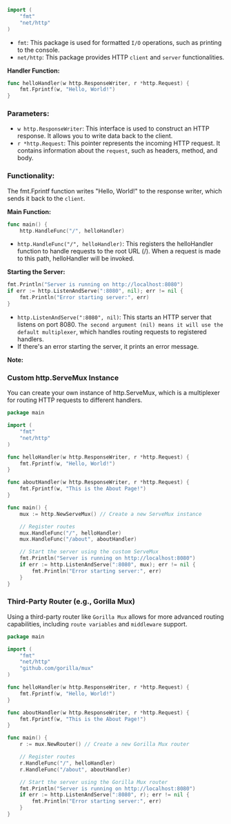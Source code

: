 ```go
import (
    "fmt"
    "net/http"
)
```

- `fmt`: This package is used for formatted `I/O` operations, such as printing to the console.
- `net/http`: This package provides HTTP `client` and `server` functionalities.

**Handler Function:**

```go
func helloHandler(w http.ResponseWriter, r *http.Request) {
    fmt.Fprintf(w, "Hello, World!")
}
```

### Parameters:

- `w http.ResponseWriter`: This interface is used to construct an HTTP response. It allows you to write data back to the client.
- `r *http.Request`: This pointer represents the incoming HTTP request. It contains information about the `request`, such as headers, method, and body.

### Functionality:

The fmt.Fprintf function writes "Hello, World!" to the response writer, which sends it back to the `client`.

**Main Function:**

```go
func main() {
    http.HandleFunc("/", helloHandler)
```

- `http.HandleFunc("/", helloHandler)`: This registers the helloHandler function to handle requests to the root URL (/). When a request is made to this path, helloHandler will be invoked.

**Starting the Server:**

```go
fmt.Println("Server is running on http://localhost:8080")
if err := http.ListenAndServe(":8080", nil); err != nil {
    fmt.Println("Error starting server:", err)
}
```

- `http.ListenAndServe(":8080", nil)`: This starts an HTTP server that listens on port 8080. `The second argument (nil) means it will use the default multiplexer`, which handles routing requests to registered handlers.
- If there's an error starting the server, it prints an error message.

**Note:**

### Custom http.ServeMux Instance

You can create your own instance of http.ServeMux, which is a multiplexer for routing HTTP requests to different handlers.

```go
package main

import (
    "fmt"
    "net/http"
)

func helloHandler(w http.ResponseWriter, r *http.Request) {
    fmt.Fprintf(w, "Hello, World!")
}

func aboutHandler(w http.ResponseWriter, r *http.Request) {
    fmt.Fprintf(w, "This is the About Page!")
}

func main() {
    mux := http.NewServeMux() // Create a new ServeMux instance

    // Register routes
    mux.HandleFunc("/", helloHandler)
    mux.HandleFunc("/about", aboutHandler)

    // Start the server using the custom ServeMux
    fmt.Println("Server is running on http://localhost:8080")
    if err := http.ListenAndServe(":8080", mux); err != nil {
        fmt.Println("Error starting server:", err)
    }
}
```

### Third-Party Router (e.g., Gorilla Mux)

Using a third-party router like `Gorilla Mux` allows for more advanced routing capabilities, including `route variables` and `middleware` support.

```go
package main

import (
    "fmt"
    "net/http"
    "github.com/gorilla/mux"
)

func helloHandler(w http.ResponseWriter, r *http.Request) {
    fmt.Fprintf(w, "Hello, World!")
}

func aboutHandler(w http.ResponseWriter, r *http.Request) {
    fmt.Fprintf(w, "This is the About Page!")
}

func main() {
    r := mux.NewRouter() // Create a new Gorilla Mux router

    // Register routes
    r.HandleFunc("/", helloHandler)
    r.HandleFunc("/about", aboutHandler)

    // Start the server using the Gorilla Mux router
    fmt.Println("Server is running on http://localhost:8080")
    if err := http.ListenAndServe(":8080", r); err != nil {
        fmt.Println("Error starting server:", err)
    }
}
```
